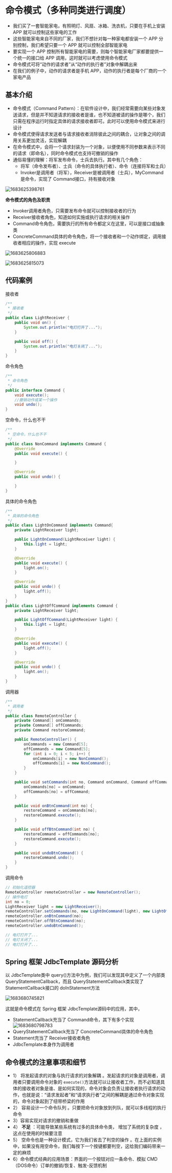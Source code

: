 # 命令模式（多种同类进行调度）

* 我们买了一套智能家电，有照明灯、风扇、冰箱、洗衣机，只要在手机上安装 APP 就可以控制这些家电的工作
* 这些智能家电来自不同的厂家，我们不想针对每一种家电都安装一个 APP 分别控制，我们希望只要一个 APP 就可以控制全部智能家电
* 要实现一个 APP 控制所有智能家电的需要，则每个智能家电厂家都要提供一个统一的接口给 APP 调用，这时就可以考虑使用命令模式
* 命令模式可将“动作的请求者”从“动作的执行者”对象中解耦出来
* 在我们的例子中，动作的请求者是手机 APP，动作的执行者是每个厂商的一个家电产品

## 基本介绍

* 命令模式（Command Pattern）：在软件设计中，我们经常需要向某些对象发送请求，但是并不知道请求的接收者是谁，也不知道被请的操作是哪个，我们只需在程序运行时指定具体的请求接收者即可。此时可以使用命令模式来进行设计
* 命令模式使得请求发送者与请求接收者消除彼此之间的耦合，让对象之间的调用关系更加灵活，实现解耦
* 在命令模式中，会将一个请求封装为一个对象，以便使用不同参数来表示不同的请求（即命名），同时命令模式也支持可撤销的操作
* 通俗易懂的理解：将军发布命令，士兵去执行。其中有几个角色：
  * 将军（命令发布者）、士兵（命令的具体执行者）、命令（连接将军和士兵）
  * Invoker是调用者（将军），Receiver是被调用者（士兵），MyCommand是命令，实现了 Command接口，持有接收对象

![1683625398761](image/23-05-09-命令模式/1683625398761.png)

**命令模式的角色及职责**

* Invoker调用者角色，只需要发布命令就可以控制接收者的行为
* Receiver接收者角色，知道如何实施或执行请求的相关操作
* Command命令角色，需要执行的所有命令都定义在这里，可以是接口或抽象类
* ConcreteCommand具体的命令角色，将一个接收者和一个动作绑定，调用接收者相应的操作，实现 execute

![1683625806883](image/23-05-09-命令模式/1683625806883.png)

![1683625815073](image/23-05-09-命令模式/1683625815073.png)

## 代码案例

接收者

```java
/**
 * 接收者
 */
public class LightReceiver {
    public void on() {
        System.out.println("电灯打开了...");
    }

    public void off() {
        System.out.println("电灯关闭了...");
    }
}
```

命令角色

```java
/**
 * 命令角色
 */
public interface Command {
    void execute();
    //撤销动作或某一个操作
    void undo();
}
```

空命令，什么也不干

```java
/**
 * 空命令，什么也不干
 */
public class NonCommand implements Command {
    @Override
    public void execute() {

    }

    @Override
    public void undo() {

    }
}
```

具体的命令角色

```java
/**
 * 具体的命令角色
 */
public class LightOnCommand implements Command{
    private LightReceiver light;

    public LightOnCommand(LightReceiver light) {
        this.light = light;
    }

    @Override
    public void execute() {
        light.on();
    }

    @Override
    public void undo() {
        light.off();
    }
}
public class LightOffCommand implements Command {
    private LightReceiver light;

    public LightOffCommand(LightReceiver light) {
        this.light = light;
    }

    @Override
    public void execute() {
        light.off();
    }

    @Override
    public void undo() {
        light.on();
    }
}
```

调用器

```java
/**
 * 调用者
 */
public class RemoteController {
    private Command[] onCommands;
    private Command[] offCommands;
    private Command restoreCommand;

    public RemoteController() {
        onCommands = new Command[5];
        offCommands = new Command[5];
        for (int i = 0; i < 5; i++) {
            onCommands[i] = new NonCommand();
            offCommands[i] = new NonCommand();
        }
    }

    public void setCommands(int no, Command onCommand, Command offCommand) {
        onCommands[no] = onCommand;
        offCommands[no] = offCommand;
    }

    public void onBtnCommand(int no) {
        restoreCommand = onCommands[no];
        restoreCommand.execute();
    }

    public void offBtnCommand(int no) {
        restoreCommand = offCommands[no];
        restoreCommand.execute();
    }

    public void undoBtnCommand() {
        restoreCommand.undo();
    }
}
```

调用命令

```java
// 初始化遥控器
RemoteController remoteController = new RemoteController();
// 操作电灯
int no = 0;
LightReceiver light = new LightReceiver();
remoteController.setCommands(no, new LightOnCommand(light), new LightOffCommand(light));
remoteController.onBtnCommand(no);
remoteController.offBtnCommand(no);
remoteController.undoBtnCommand();

// 电灯打开了...
// 电灯关闭了...
// 电灯打开了...

```

## Spring 框架 JdbcTemplate 源码分析

以 JdbcTemplate类中 query()方法中为例，我们可以发现其中定义了一个内部类 QueryStatementCallback，而且 QueryStatementCallback类实现了 StatementCallback接口的 doInStatement方法

![1683680745821](image/23-05-09-命令模式/1683680745821.png)

这就是命令模式在 Spring 框架 JdbcTemplate源码中的应用，其中，

* StatementCallback充当了 Command命令，其下有多个实现
  ![1683680798783](image/23-05-09-命令模式/1683680798783.png)
* QueryStatementCallback充当了 ConcreteCommand具体的命令角色
* Statement充当了 Receiver接收者角色
* JdbcTemplate本身作为调用者

## 命令模式的注意事项和细节

* 1） 将发起请求的对象与执行请求的对象解耦 。发起请求的对象是调用者，调用者只要调用命令对象的 `execute()`方法就可以让接收者工作，而不必知道具体的接收者对象是谁、是如何实现的，命令对象会负责让接收者执行请求的动作，也就是说：“请求发起者”和“请求执行者”之间的解耦是通过命令对象实现的，命令对象起到了纽带桥梁的作用
* 2） 容易设计一个命令队列 。只要把命令对象放到列队，就可以多线程的执行命令
* 3）容易实现对请求的撤销和重做
* 4） **不足** ：可能导致某些系统有过多的具体命令类， 增加了系统的复杂度 ，这点在使用的时候要注意
* 5） 空命令也是一种设计模式，它为我们省去了判空的操作 。在上面的实例中，如果没有用空命令，我们每按下一个按键都要判空，这给我们编码带来一定的麻烦
* 6）命令模式经典的应用场景：界面的一个按钮对应一条命令、模拟 CMD（DOS命令）订单的撤销/恢复、触发-反馈机制
